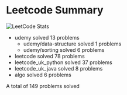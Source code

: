# Leetcode Summary

![LeetCode Stats](https://leetcard.jacoblin.cool/erik1110?theme=nord&ext=heatmap)

- udemy solved 13 problems
  - udemy/data-structure solved 1 problems
  - udemy/sorting solved 6 problems
- leetcode solved 78 problems
- leetcode_uk_python solved 37 problems
- leetcode_uk_java solved 8 problems
- algo solved 6 problems

A total of 149 problems solved
